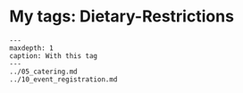 # My tags: Dietary-Restrictions

```{toctree}
---
maxdepth: 1
caption: With this tag
---
../05_catering.md
../10_event_registration.md
```

